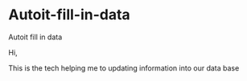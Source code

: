 # Autoit-fill-in-data
Autoit fill in data

Hi, 

This is the tech helping me to updating information into our data base
